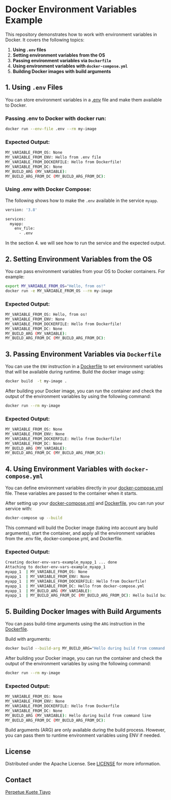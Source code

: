 # Docker Environment Variables Example

This repository demonstrates how to work with environment variables in Docker. It covers the following topics:

1. **Using `.env` files**
2. **Setting environment variables from the OS**
3. **Passing environment variables via `Dockerfile`**
4. **Using environment variables with `docker-compose.yml`**
5. **Building Docker images with build arguments**

## 1. Using `.env` Files
You can store environment variables in a [.env](.env) file and make them available to Docker.

### Passing .env to Docker with docker run:
```bash
docker run --env-file .env --rm my-image
```

### Expected Output:

```bash
MY_VARIABLE_FROM_OS: None
MY_VARIABLE_FROM_ENV: Hello from .env file
MY_VARIABLE_FROM_DOCKERFILE: Hello from Dockerfile!
MY_VARIABLE_FROM_DC: None
MY_BUILD_ARG (MY_VARIABLE): 
MY_BUILD_ARG_FROM_DC (MY_BUILD_ARG_FROM_DC): 

```
### Using .env with Docker Compose:
The following shows how to make the `.env` available in the service `myapp`. 

```bash
version: '3.8'

services:
  myapp:
    env_file:
      - .env

```
In the section 4. we will see how to run the service and the expected output.

## 2. Setting Environment Variables from the OS

You can pass environment variables from your OS to Docker containers. For example:

```bash
export MY_VARIABLE_FROM_OS="Hello, from os!"
docker run -e MY_VARIABLE_FROM_OS --rm my-image
```
### Expected Output:
```bash
MY_VARIABLE_FROM_OS: Hello, from os!
MY_VARIABLE_FROM_ENV: None
MY_VARIABLE_FROM_DOCKERFILE: Hello from Dockerfile!
MY_VARIABLE_FROM_DC: None
MY_BUILD_ARG (MY_VARIABLE): 
MY_BUILD_ARG_FROM_DC (MY_BUILD_ARG_FROM_DC): 
```

## 3. Passing Environment Variables via `Dockerfile`

You can use the `ENV` instruction in a [Dockerfile](Dockerfile) to set environment variables that will be available during runtime. Build the docker image using:

```bash
docker build  -t my-image .
```
After building your Docker image, you can run the container and check the output of the environment variables by using the following command:

```bash
docker run --rm my-image
```

### Expected Output:
```bash
MY_VARIABLE_FROM_OS: None
MY_VARIABLE_FROM_ENV: None
MY_VARIABLE_FROM_DOCKERFILE: Hello from Dockerfile!
MY_VARIABLE_FROM_DC: None
MY_BUILD_ARG (MY_VARIABLE): 
MY_BUILD_ARG_FROM_DC (MY_BUILD_ARG_FROM_DC):
```

## 4. Using Environment Variables with `docker-compose.yml`

You can define environment variables directly in your [docker-compose.yml](docker-compose.yml) file.
These variables are passed to the container when it starts. 

After setting up your [docker-compose.yml](docker-compose.yml) and [Dockerfile](Dockerfile), you can run your service with:

```bash
docker-compose up --build
```

This command will build the Docker image (taking into account any build arguments), start the container, and apply all the environment variables from the .env file, docker-compose.yml, and Dockerfile.

### Expected Output:

```bash
Creating docker-env-vars-example_myapp_1 ... done
Attaching to docker-env-vars-example_myapp_1
myapp_1  | MY_VARIABLE_FROM_OS: None
myapp_1  | MY_VARIABLE_FROM_ENV: None
myapp_1  | MY_VARIABLE_FROM_DOCKERFILE: Hello from Dockerfile!
myapp_1  | MY_VARIABLE_FROM_DC: Hello from docker-compose.yml
myapp_1  | MY_BUILD_ARG (MY_VARIABLE): 
myapp_1  | MY_BUILD_ARG_FROM_DC (MY_BUILD_ARG_FROM_DC): Hello build build ARG from docker-compose.yml

```

## 5. Building Docker Images with Build Arguments

You can pass build-time arguments using the `ARG` instruction in the [Dockerfile](Dockerfile).

Build with arguments:

```bash
docker build --build-arg MY_BUILD_ARG="Hello during build from command line" -t my-image .
```

After building your Docker image, you can run the container and check the output of the environment variables by using the following command:

```bash
docker run --rm my-image
```

### Expected Output:
```bash
MY_VARIABLE_FROM_OS: None
MY_VARIABLE_FROM_ENV: None
MY_VARIABLE_FROM_DOCKERFILE: Hello from Dockerfile
MY_VARIABLE_FROM_DC: None
MY_BUILD_ARG (MY_VARIABLE): Hello during build from command line
MY_BUILD_ARG_FROM_DC (MY_BUILD_ARG_FROM_DC):
```

Build arguments (ARG) are only available during the build process. However, you can pass them to runtime environment variables using ENV if needed.

## License

Distributed under the Apache License. See [LICENSE](LICENSE) for more information.

## Contact

[Perpetue Kuete Tiayo](https://www.linkedin.com/in/perpetue-k-375306185)
